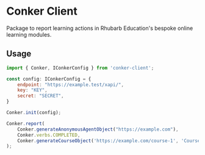 # Conker Client

Package to report learning actions in Rhubarb Education's bespoke online learning modules.

## Usage
```js
import { Conker, IConkerConfig } from 'conker-client';

const config: IConkerConfig = {
    endpoint: "https://example.test/xapi/",
    key: "KEY",
    secret: "SECRET",
}

Conker.init(config);

Conker.report(
    Conker.generateAnonymousAgentObject("https://example.com"), 
    Conker.verbs.COMPLETED, 
    Conker.generateCourseObject('https://example.com/course-1', 'Course 1', 'An example course.'),
);
```